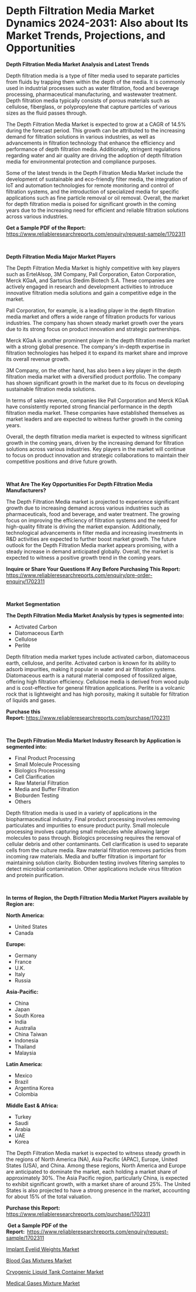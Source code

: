 <p><h1>Depth Filtration Media Market Dynamics 2024-2031: Also about Its Market Trends, Projections, and Opportunities</h1></p><p><strong>Depth Filtration Media Market Analysis and Latest Trends</strong></p>
<p><p>Depth filtration media is a type of filter media used to separate particles from fluids by trapping them within the depth of the media. It is commonly used in industrial processes such as water filtration, food and beverage processing, pharmaceutical manufacturing, and wastewater treatment. Depth filtration media typically consists of porous materials such as cellulose, fiberglass, or polypropylene that capture particles of various sizes as the fluid passes through.</p><p>The Depth Filtration Media Market is expected to grow at a CAGR of 14.5% during the forecast period. This growth can be attributed to the increasing demand for filtration solutions in various industries, as well as advancements in filtration technology that enhance the efficiency and performance of depth filtration media. Additionally, stringent regulations regarding water and air quality are driving the adoption of depth filtration media for environmental protection and compliance purposes.</p><p>Some of the latest trends in the Depth Filtration Media Market include the development of sustainable and eco-friendly filter media, the integration of IoT and automation technologies for remote monitoring and control of filtration systems, and the introduction of specialized media for specific applications such as fine particle removal or oil removal. Overall, the market for depth filtration media is poised for significant growth in the coming years due to the increasing need for efficient and reliable filtration solutions across various industries.</p></p>
<p><strong>Get a Sample PDF of the Report:&nbsp;</strong> <a href="https://www.reliableresearchreports.com/enquiry/request-sample/1702311">https://www.reliableresearchreports.com/enquiry/request-sample/1702311</a></p>
<p>&nbsp;</p>
<p><strong>Depth Filtration Media Major Market Players</strong></p>
<p><p>The Depth Filtration Media Market is highly competitive with key players such as ErtelAlsop, 3M Company, Pall Corporation, Eaton Corporation, Merck KGaA, and Sartorius Stedim Biotech S.A. These companies are actively engaged in research and development activities to introduce innovative filtration media solutions and gain a competitive edge in the market.</p><p>Pall Corporation, for example, is a leading player in the depth filtration media market and offers a wide range of filtration products for various industries. The company has shown steady market growth over the years due to its strong focus on product innovation and strategic partnerships.</p><p>Merck KGaA is another prominent player in the depth filtration media market with a strong global presence. The company's in-depth expertise in filtration technologies has helped it to expand its market share and improve its overall revenue growth.</p><p>3M Company, on the other hand, has also been a key player in the depth filtration media market with a diversified product portfolio. The company has shown significant growth in the market due to its focus on developing sustainable filtration media solutions.</p><p>In terms of sales revenue, companies like Pall Corporation and Merck KGaA have consistently reported strong financial performance in the depth filtration media market. These companies have established themselves as market leaders and are expected to witness further growth in the coming years.</p><p>Overall, the depth filtration media market is expected to witness significant growth in the coming years, driven by the increasing demand for filtration solutions across various industries. Key players in the market will continue to focus on product innovation and strategic collaborations to maintain their competitive positions and drive future growth.</p></p>
<p>&nbsp;</p>
<p><strong>What Are The Key Opportunities For Depth Filtration Media Manufacturers?</strong></p>
<p><p>The Depth Filtration Media market is projected to experience significant growth due to increasing demand across various industries such as pharmaceuticals, food and beverage, and water treatment. The growing focus on improving the efficiency of filtration systems and the need for high-quality filtrate is driving the market expansion. Additionally, technological advancements in filter media and increasing investments in R&D activities are expected to further boost market growth. The future outlook for the Depth Filtration Media market appears promising, with a steady increase in demand anticipated globally. Overall, the market is expected to witness a positive growth trend in the coming years.</p></p>
<p><strong>Inquire or Share Your Questions If Any Before Purchasing This Report:</strong> <a href="https://www.reliableresearchreports.com/enquiry/pre-order-enquiry/1702311">https://www.reliableresearchreports.com/enquiry/pre-order-enquiry/1702311</a></p>
<p>&nbsp;</p>
<p><strong>Market Segmentation</strong></p>
<p><strong>The Depth Filtration Media Market Analysis by types is segmented into:</strong></p>
<p><ul><li>Activated Carbon</li><li>Diatomaceous Earth</li><li>Cellulose</li><li>Perlite</li></ul></p>
<p><p>Depth filtration media market types include activated carbon, diatomaceous earth, cellulose, and perlite. Activated carbon is known for its ability to adsorb impurities, making it popular in water and air filtration systems. Diatomaceous earth is a natural material composed of fossilized algae, offering high filtration efficiency. Cellulose media is derived from wood pulp and is cost-effective for general filtration applications. Perlite is a volcanic rock that is lightweight and has high porosity, making it suitable for filtration of liquids and gases.</p></p>
<p><strong>Purchase this Report:&nbsp;</strong><a href="https://www.reliableresearchreports.com/purchase/1702311">https://www.reliableresearchreports.com/purchase/1702311</a></p>
<p>&nbsp;</p>
<p><strong>The Depth Filtration Media Market Industry Research by Application is segmented into:</strong></p>
<p><ul><li>Final Product Processing</li><li>Small Molecule Processing</li><li>Biologics Processing</li><li>Cell Clarification</li><li>Raw Material Filtration</li><li>Media and Buffer Filtration</li><li>Bioburden Testing</li><li>Others</li></ul></p>
<p><p>Depth filtration media is used in a variety of applications in the biopharmaceutical industry. Final product processing involves removing particulates and impurities to ensure product purity. Small molecule processing involves capturing small molecules while allowing larger molecules to pass through. Biologics processing requires the removal of cellular debris and other contaminants. Cell clarification is used to separate cells from the culture media. Raw material filtration removes particles from incoming raw materials. Media and buffer filtration is important for maintaining solution clarity. Bioburden testing involves filtering samples to detect microbial contamination. Other applications include virus filtration and protein purification.</p></p>
<p>&nbsp;</p>
<p><strong>In terms of Region, the Depth Filtration Media Market Players available by Region are:</strong></p>
<p>
    <p> <strong> North America: </strong>
        <ul>
            <li>United States</li>
            <li>Canada</li>
        </ul>
        </p> 
    <p> <strong> Europe: </strong>
        <ul>
            <li>Germany</li>
            <li>France</li>
            <li>U.K.</li>
            <li>Italy</li>
            <li>Russia</li>
        </ul>
        </p> 
    <p> <strong> Asia-Pacific: </strong>
        <ul>
            <li>China</li>
            <li>Japan</li>
            <li>South Korea</li>
            <li>India</li>
            <li>Australia</li>
            <li>China Taiwan</li>
            <li>Indonesia</li>
            <li>Thailand</li>
            <li>Malaysia</li>
        </ul>
        </p> 
    <p> <strong> Latin America: </strong>
        <ul>
            <li>Mexico</li>
            <li>Brazil</li>
            <li>Argentina Korea</li>
            <li>Colombia</li>
        </ul>
        </p> 
    <p> <strong> Middle East & Africa: </strong>
        <ul>
            <li>Turkey</li>
            <li>Saudi</li>
            <li>Arabia</li>
            <li>UAE</li>
            <li>Korea</li>
        </ul>
    </p>
    </p>
<p><p>The Depth Filtration Media market is expected to witness steady growth in the regions of North America (NA), Asia Pacific (APAC), Europe, United States (USA), and China. Among these regions, North America and Europe are anticipated to dominate the market, each holding a market share of approximately 30%. The Asia Pacific region, particularly China, is expected to exhibit significant growth, with a market share of around 25%. The United States is also projected to have a strong presence in the market, accounting for about 15% of the total valuation.</p></p>
<p><strong>Purchase this Report: </strong><a href="https://www.reliableresearchreports.com/purchase/1702311">https://www.reliableresearchreports.com/purchase/1702311</a></p>
<p>&nbsp;<strong>Get a Sample PDF of the Report:&nbsp;&nbsp;</strong><a href="https://www.reliableresearchreports.com/enquiry/request-sample/1702311">https://www.reliableresearchreports.com/enquiry/request-sample/1702311</a></p>
<p><strong></strong></p>
<p><p><a href="https://view.publitas.com/reportprime-1/implant-eyelid-weights-market-a-comprehensive-report-of-its-market-share-growth-trends-2023-2030/">Implant Eyelid Weights Market</a></p><p><a href="https://view.publitas.com/reportprime-1/blood-gas-mixtures-market-size-and-examines-its-market-scope-with-a-primary-focus-on-growth-opportunities-and-forecasted-trends-spanning-from-2023-to-2030/">Blood Gas Mixtures Market</a></p><p><a href="https://unruly-ladybug-44b.notion.site/Cryogenic-Liquid-Tank-Container-Market-Share-Market-New-Trends-Analysis-Report-By-Type-By-Applica-2a52932c2f61490fb3fa757697e5d147">Cryogenic Liquid Tank Container Market</a></p><p><a href="https://view.publitas.com/reportprime-1/medical-gases-mixture-market-with-the-goal-of-estimating-the-market-size-and-future-growth-potential-of-various-market-segments-based-on-component-applications-end-user-and-region/">Medical Gases Mixture Market</a></p></p>